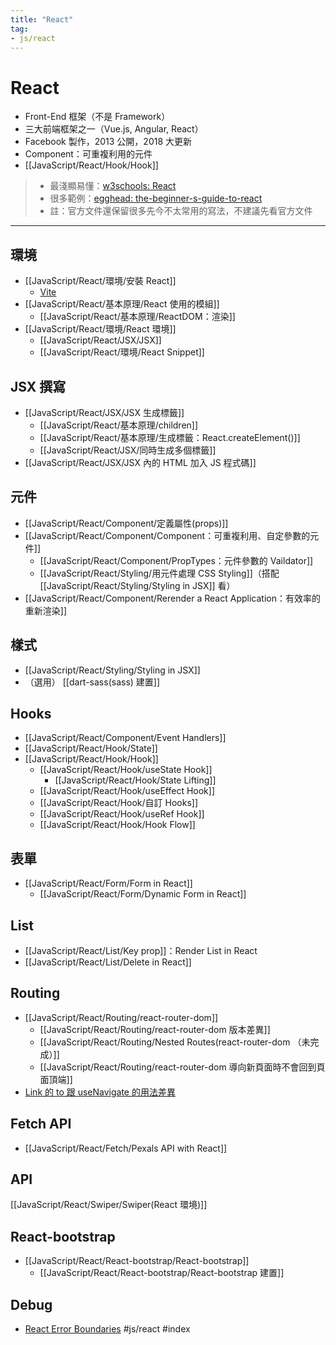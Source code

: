 ```yaml
---
title: "React"
tag: 
- js/react
---
```

# React
- Front-End 框架（不是 Framework） 
- 三大前端框架之一（Vue.js, Angular, React）
-  Facebook 製作，2013 公開，2018 大更新
- Component：可重複利用的元件
- [[JavaScript/React/Hook/Hook]]

>- 最淺顯易懂：[w3schools: React](https://www.w3schools.com/react/default.asp)
>- 很多範例：[egghead: the-beginner-s-guide-to-react](https://egghead.io/courses/the-beginner-s-guide-to-react)
>- 註：官方文件還保留很多先今不太常用的寫法，不建議先看官方文件

---

## 環境
- [[JavaScript/React/環境/安裝 React]]
	- [Vite](JavaScript/React/環境/Vite/Vite.md)
- [[JavaScript/React/基本原理/React 使用的模組]]
	- [[JavaScript/React/基本原理/ReactDOM：渲染]]
- [[JavaScript/React/環境/React 環境]]
	- [[JavaScript/React/JSX/JSX]]
	- [[JavaScript/React/環境/React Snippet]]

## JSX 撰寫
- [[JavaScript/React/JSX/JSX 生成標籤]]
	- [[JavaScript/React/基本原理/children]]
	- [[JavaScript/React/基本原理/生成標籤：React.createElement()]]
	- [[JavaScript/React/JSX/同時生成多個標籤]]
- [[JavaScript/React/JSX/JSX 內的 HTML 加入 JS 程式碼]]

## 元件
- [[JavaScript/React/Component/定義屬性(props)]]
- [[JavaScript/React/Component/Component：可重複利用、自定參數的元件]]
	- [[JavaScript/React/Component/PropTypes：元件參數的 Vaildator]]
	- [[JavaScript/React/Styling/用元件處理 CSS Styling]]（搭配 [[JavaScript/React/Styling/Styling in JSX]] 看）
- [[JavaScript/React/Component/Rerender a React Application：有效率的重新渲染]]

## 樣式
- [[JavaScript/React/Styling/Styling in JSX]]
- （選用） [[dart-sass(sass) 建置]]

## Hooks
- [[JavaScript/React/Component/Event Handlers]]
- [[JavaScript/React/Hook/State]]
- [[JavaScript/React/Hook/Hook]]
	- [[JavaScript/React/Hook/useState Hook]]
		- [[JavaScript/React/Hook/State Lifting]]
	- [[JavaScript/React/Hook/useEffect Hook]]
	- [[JavaScript/React/Hook/自訂 Hooks]]
	- [[JavaScript/React/Hook/useRef Hook]]
	- [[JavaScript/React/Hook/Hook Flow]]

## 表單
- [[JavaScript/React/Form/Form in React]]
	- [[JavaScript/React/Form/Dynamic Form in React]]
## List
- [[JavaScript/React/List/Key prop]]：Render List in React 
- [[JavaScript/React/List/Delete in React]]

## Routing
- [[JavaScript/React/Routing/react-router-dom]]
	- [[JavaScript/React/Routing/react-router-dom 版本差異]]
	- [[JavaScript/React/Routing/Nested Routes(react-router-dom （未完成）]]
	- [[JavaScript/React/Routing/react-router-dom 導向新頁面時不會回到頁面頂端]]
- [Link 的 to 跟 useNavigate 的用法差異](JavaScript/React/Routing/Link%20的%20to%20跟%20useNavigate%20的用法差異.md)

## Fetch API
- [[JavaScript/React/Fetch/Pexals API with React]]


## API
[[JavaScript/React/Swiper/Swiper(React 環境)]]

## React-bootstrap
- [[JavaScript/React/React-bootstrap/React-bootstrap]]
	- [[JavaScript/React/React-bootstrap/React-bootstrap 建置]]

## Debug
- [React Error Boundaries](JavaScript/React/React%20Error%20Boundaries.md)
#js/react #index
